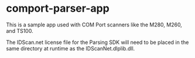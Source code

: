 # comport-parser-app

This is a sample app used with COM Port scanners like the M280, M260, and TS100.

The IDScan.net license file for the Parsing SDK will need to be placed in the same directory at runtime as the IDScanNet.dlplib.dll. 

